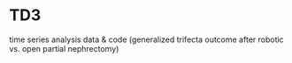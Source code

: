 # TD3
time series analysis data &amp; code (generalized trifecta outcome after robotic vs. open partial nephrectomy)
